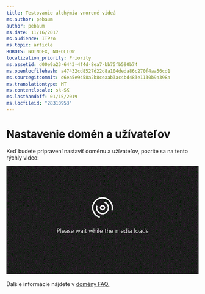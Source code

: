 ```yaml
---
title: Testovanie alchýmia vnorené videá
ms.author: pebaum
author: pebaum
ms.date: 11/16/2017
ms.audience: ITPro
ms.topic: article
ROBOTS: NOINDEX, NOFOLLOW
localization_priority: Priority
ms.assetid: d00e9a23-6443-4f4d-8ea7-bb75fb590b74
ms.openlocfilehash: a47432cd8527d22d8a104deda86c270f4aa56cd1
ms.sourcegitcommit: d6ea5e9458a2b8ceaab3ac4bd483e1130b9a398a
ms.translationtype: MT
ms.contentlocale: sk-SK
ms.lasthandoff: 01/15/2019
ms.locfileid: "28310953"
---
```

# <a name="set-up-domain-and-users"></a>Nastavenie domén a užívateľov

Keď budete pripravení nastaviť doménu a užívateľov, pozrite sa na tento rýchly video:
  
![Váš prehliadač nepodporuje video. Inštalácia doplnku Microsoft Silverlight, Adobe Flash Player alebo Internet Explorer 9.](media/MSN_Video_Widget.gif)
  
Ďalšie informácie nájdete v [domény FAQ.](https://support.office.com/article/1272bad0-4bd4-4796-8005-67d6fb3afc5a.aspx)
  

